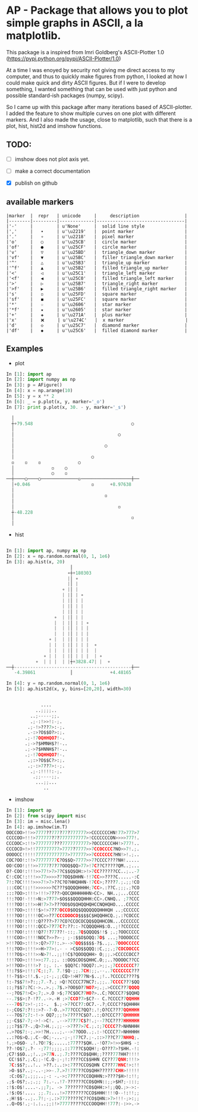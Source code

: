 AP - Package that allows you to plot simple graphs in ASCII, a la matplotlib.
============================================================================

This package is a inspired from Imri Goldberg's ASCII-Plotter 1.0 (https://pypi.python.org/pypi/ASCII-Plotter/1.0)

At a time I was enoyed by security not giving me direct access to my computer, and thus to quickly make figures from python, I looked at how I could make quick and dirty ASCII figures. But if I were to develop something, I wanted something that can be used with just python and possible standard-ish packages (numpy, scipy).

So I came up with this package after many iterations based of ASCII-plotter.  I added the feature to show multiple curves on one plot with different markers.  And I also made the usage, close to matplotlib, such that there is a plot, hist, hist2d and imshow functions.


TODO:
-----
* [ ] imshow does not plot axis yet.
* [ ] make a correct documentation
* [x] publish on github


available markers
-----------------
	|marker  |  repr   | unicode     |     description                 |
	|--------|---------|-------------|---------------------------------|
	|'-'     |         | u'None'     |  solid line style               |
	|','     |   ∙     | u'\u2219'   |  point marker                   |
	|'.'     |   ∘     | u'\u2218'   |  pixel marker                   |
	|'o'     |   ○     | u'\u25CB'   |  circle marker                  |
	|'of'    |   ●     | u'\u25CF'   |  circle marker                  |
	|'v'     |   ▽     | u'\u25BD'   |  triangle_down marker           |
	|'vf'    |   ▼     | u'\u25BC'   |  filler triangle_down marker    |
	|'^'     |   △     | u'\u25B3'   |  triangle_up marker             |
	|'^f'    |   ▲     | u'\u25B2'   |  filled triangle_up marker      |
	|'<'     |   ◁     | u'\u25C1'   |  triangle_left marker           |
	|'<f'    |   ◀     | u'\u25C0'   |  filled triangle_left marker    |
	|'>'     |   ▷     | u'\u25B7'   |  triangle_right marker          |
	|'>f'    |   ▶     | u'\u25B6'   |  filled triangle_right marker   |
	|'s'     |   ◽     | u'\u25FD'   |  square marker                  |
	|'sf'    |   ◼     | u'\u25FC'   |  square marker                  |
	|'*'     |   ☆     | u'\u2606'   |  star marker                    |
	|'*f'    |   ★     | u'\u2605'   |  star marker                    |
	|'+'     |   ✚     | u'\u271A'   |  plus marker                    |
	|'x'     |   ❌     | u'\u274C'   |  x marker                       |
	|'d'     |   ◇     | u'\u25C7'   |  diamond marker                 |
	|'df'    |   ◆     | u'\u25C6'   |  filled diamond marker          |


Examples
--------
* plot

```python
In [1]: import ap
In [2]: import numpy as np
In [3]: p = AFigure()
In [4]: x = np.arange(10)
In [5]: y = x ** 2
In [6]: _ = p.plot(x, y, marker='_o')
In [7]: print p.plot(x, 30. - y, marker='_s')

  │
  ┼+79.548                                     ○
  │
  │                                       ○
  │
  │                                  ○
  │
  │                             ○
  ◽    ◽    ◽              ○
  │              ◽    ○
  │              ○    ◽
──┼────○────○──────────────◽───────────────────┼──
  │+0.046                       ◽      +8.97638
  │
  │                                  ◽
  │
  │                                       ◽
  ┼-48.228
  │                                            ◽
  │
```

* hist

```python

In [1]: import ap, numpy as np
In [2]: x = np.random.normal(0, 1, 1e6)
In [3]: ap.hist(x, 20)
                        │
                       ∘┼+180303
                       |│ ∘
                       |│ |
                     ∘ |│ |
                     | |│ | ∘
                     | |│ | |
                     | |│ | |
                     | |│ | |
                  ∘  | |│ | |
                  |  | |│ | | ∘
                  |  | |│ | | |
                  |  | |│ | | |
                ∘ |  | |│ | | |
                | |  | |│ | | |  ∘
                | |  | |│ | | |  |
              ∘ | |  | |│ | | |  | ∘
           ∘  | | |  | |┼+3828.47| |  ∘
──┼--------------------------------------------┼──
   -4.39861             │              +4.48165

In [4]: y = np.random.normal(0, 1, 1e6)
In [5]: ap.hist2d(x, y, bins=[20,20], width=30)


             ....
           ..;;;;..
         ..;-----;;.
         .;-:!>>!:-;.
        .;-!>???7>:-;.
        .-:>?O$$O?>:;.
       .;-!7OQHHQO7!-.
       .;->?$HMNH$?!-..
       .;->?$HNNH$?!-..
       .;-!7OQHHQO7!-.
        .;:>?O$$C?>:;.
        .;-:>7??7>:-;.
         .;-:!!!!:-;.
          .;;----;;.
           ...;;...
              ..


```

* imshow

```python
In [1]: import ap
In [2]: from scipy import misc
In [3]: im = misc.lena()
In [4]: ap.imshow(im.T)
OOCCOO>!!>>7777??777?77?777777>>CCCCCCCHN!77>777>7
CCCCOO>!!!>777777?7?7777777777>!CCCCCCCON>>>>777!.
CCCOOC>:!!>7777777???7777777777>?OCCCCCCHH!>777!..
CCCOCO>!>!!777777777>7777?7777>>7CCOCCCC?NO>>7!.;.
OOOOCC!!!!!777777777777>777777>>7CCCCCCC?HN!>!.;..
COC?OO!:!!>77777777C?O$$Q>7777>>7?CCCC????NH!.....
OO!COO!:!!>>7777?7?7?OOQ$QQ>77>!7C??C?????QM..;...
O?-COO!:!!!>>77!>7>7?C$$Q$QH:>!>7CC??????CC..;..-7
C!:COC!:!!!>>77>>>>?7?OQ$OHHN-!!7CC>>????C.....-:C
7!:?OC!!!!>>>7!>7>??C?O?HHQHHN-!7CC>;????7.;.;;!CO
:::COC!::!!>>>>>>?C???$QQQQHHHH;7CC>.:??C.;;;.;?CO
:::?OO>:!!!>!!!>7???>QOCQHHHHHHN>CC>. NH..;...CCCC
!!:?OO!-!!!>N:>7?77>$O$$$QQQQHHH:CC>.CNHQ.. ;7?CCC
!!!?OO!:!!>>H!7>7>???OO$O$QHQQHQHCCNQHQHO....CCCCC
!!!?OO>:!!!!$>!>7??7OCCO$OQ$QQQQQQQHHHQH ..;CCCCCC
!!!?OO!:!!!!OC>>??7CCCOOOCO$$$$C$HQQHHCQ.;.:?COCCC
!!!?OO!:!!!:Q????>?7?CO?CCOCOCQQ$QQHHCON...CCCCCCC
!!!?OO!:!!!:QCC>7?77C?:??::-?CQQQQHH$:O..;!?CCCCCC
!!!?OO!:!!!!Q?7!?77??!-::;.7Q$QQQQ$!!$ ;.;?OOCCCCC
!!!COO>:!!!!NOC?>>?>-; ;-:$$O$OQQ:7O$ ...;?OOOOCCC
>!!?OO>:!!!>:Q?>77!:.>-->7QQ$$$$$-?$..;..7OOOCCCCC
!!:?OO>:!!!>>H>77>:.- - >C$O$$QQQ::C.;;.;7COCOOCCC
!!!?O$>:!!!>>N>7!..;;!!C$?QOOQQHH> O;;;.>CCCCCOCC?
!!!?OO>:!!!>>:77.;;. ::OO$COO$QHHC.O;;..?OOOOC??CC
>!!?OO>:!!!>? :;. :.- $QQ?C:?OQQ7:.>;;.;7CCCCCCC?7
!!:?$$>:!!:7C;:;7. 7.!$Q-;;.7CH:;;.--..7CCCCCCC???
!!-?$$>:!!.$.-;:-;.;;CQ>!>H?7?N>$..;!..?CCCCC????$
!:-?$$7!>?:;;7.-?.; >Q!?CCCC77NC7:.;;..7CCCC??7$QQ
::;?$$7:?C:->..>.;.7$.>?OO$O?7NO7>;.;.>CCCC??7QQQQ
--;?O$7!>C>;7;.>.O >$;7?C$OC?7HO?>..C;?OCCC?7$QQHQ
--.7$$>:?-!?7..->.-H ;>7CCO?7>$C?-- C.?CCCC?7QQHHH
---7O$7:>!-;::-.  $.;->7?CC?7:OC7.-.?;CCCC??$QHHHH
:-;CO$7:?!::>?--7-O..>77?CCC?QQ?:.!;O?CC???7QQHHHH
---?O$7:7:-!-> OQ7;;;!>7????C$O?..:;O?CCC??7QHHHHH
;;-C$$7-7;->!->C!. .-->77?77C$?!.;--7?CC???7HHHHHH
;;:?$$7?-.;Q>7>H.;.;;-->7??7>7C.;.:;7CCCC??>NHNHHH
..>?O$7:-;.>>!?H....;.-->7?OOO..;.:-!CCCC?7>NHHHHH
..:?O$>Q.;.C--OC;-...-;-;!7?C7.;-.::>7??C?77NHHQ;.
!.;>O$O- .!.?O!7$;.....:77???$QH..-!O?7>!>>$HH$ -:
??-!O$7;.?- -;77!;;;;.::77??C$QQH!;-O???7>?$HH.-!:
;C7!$$O..;!..;>77N..;.7:????CO$QHH;;????77?HH?!!!!
 CC!$$?.;.C;;-!C.Q-;-;!:????CC$$HHN CC??77QNH:!!!>
 7C:$$?;..!.. >??.:..:>:7???CCO$QHN C???77HNC!>:!!
 >O-$$?..;-..-;>>-.7.>7!7?7??CO$QHH?????7CHH>!!!!!
 :C:O$7;.;;;..;-: -.->:7?????CCOQHHN:>????$H>!:!!;
.;$-O$?;.;.;; 7:.-..!7-??????CCO$QHN::;;>$H?;-:::;
:!$:O$!....-.;;7;. -> 7???????CO$QHH:>!;;QQ.;>->:-
.!$:O$!.... ;;.7:...!>7???????CCO$HHH!!!!O--!:!!;;
.;H!$$-..;..7!;-;.:>777?????C??CO$QHN:>7>!!!-;>:;;
..Q>O$!.;-:.:..;;:!>7777?????CCCOOQHH!!77?:-:>>.->
```
